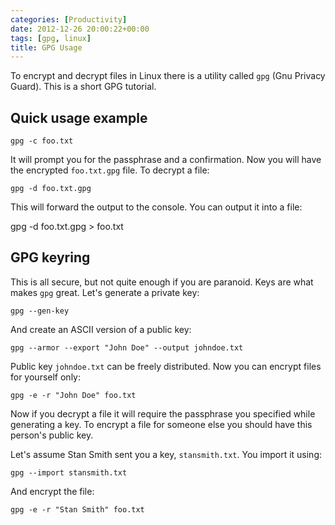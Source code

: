 ```yaml
---
categories: [Productivity]
date: 2012-12-26 20:00:22+00:00
tags: [gpg, linux]
title: GPG Usage
---
```


To encrypt and decrypt files in Linux there is a utility called `gpg` (Gnu Privacy Guard). This is a short GPG tutorial.

## Quick usage example

    gpg -c foo.txt

It will prompt you for the passphrase and a confirmation. Now you will have the encrypted `foo.txt.gpg` file. To decrypt a file:

    gpg -d foo.txt.gpg

This will forward the output to the console. You can output it into a file:

gpg -d foo.txt.gpg > foo.txt

## GPG keyring

This is all secure, but not quite enough if you are paranoid. Keys are what makes `gpg` great. Let's generate a private key:

    gpg --gen-key

And create an ASCII version of a public key:

    gpg --armor --export "John Doe" --output johndoe.txt

Public key `johndoe.txt` can be freely distributed. Now you can encrypt files for yourself only:

    gpg -e -r "John Doe" foo.txt

Now if you decrypt a file it will require the passphrase you specified while generating a key.
To encrypt a file for someone else you should have this person's public key.

Let's assume Stan Smith sent you a key, `stansmith.txt`. You import it using:

    gpg --import stansmith.txt

And encrypt the file:

    gpg -e -r "Stan Smith" foo.txt

